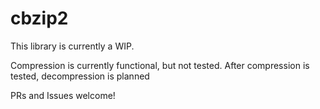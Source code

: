 # cbzip2

This library is currently a WIP.

Compression is currently functional, but not tested. After compression is tested, decompression is planned

PRs and Issues welcome!
